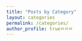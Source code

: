 ```yaml
---
title: "Posts by Category"
layout: categories
permalink: /categories/
author_profile: trueㅁㅁㅁ
---
```

